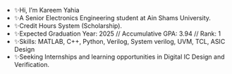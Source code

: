 -  ✨Hi, I’m Kareem Yahia
-  ✨A Senior Electronics Engineering student at Ain Shams University.
-  ✨Credit Hours System (Scholarship).
-  ✨Expected Graduation Year: 2025  //  Accumulative GPA: 3.94  // Rank: 1
-  ✨Skills: MATLAB, C++, Python, Verilog, System verilog, UVM, TCL, ASIC Design
-  ✨Seeking Internships and learning opportunities in Digital IC Design and Verification.
  
<!---
Kareem-Yahia/Kareem-Yahia is a ✨ special ✨ repository because its `README.md` (this file) appears on your GitHub profile.
You can click the Preview link to take a look at your changes.
--->
